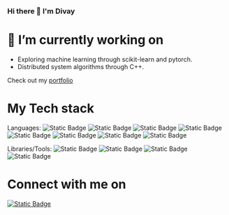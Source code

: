 ### Hi there 👋 I'm Divay

# 🔭 I’m currently working on
- Exploring machine learning through scikit-learn and pytorch.
- Distributed system algorithms through C++.

Check out my [portfolio](https://divay292.github.io/portfolio/) 

# My Tech stack
Languages: ![Static Badge](https://img.shields.io/badge/Python-blue?logo=Python&logoColor=white) ![Static Badge](https://img.shields.io/badge/Java-orange?logoColor=brown) ![Static Badge](https://img.shields.io/badge/C-blue?logo=c&logoColor=white) ![Static Badge](https://img.shields.io/badge/C%2B%2B-blue?logo=cplusplus&logoColor=white) ![Static Badge](https://img.shields.io/badge/html5-purple?logo=html5&logoColor=white) ![Static Badge](https://img.shields.io/badge/CSS-%23264de4?logo=CSS3) ![Static Badge](https://img.shields.io/badge/verilog-orange) ![Static Badge](https://img.shields.io/badge/javascript-black?logo=javascript)

Libraries/Tools: ![Static Badge](https://img.shields.io/badge/git-orange?logo=git&logoColor=white) ![Static Badge](https://img.shields.io/badge/Linux-blue?logo=linux&logoColor=white) ![Static Badge](https://img.shields.io/badge/Docker-blue?logo=docker&logoColor=white) ![Static Badge](https://img.shields.io/badge/node.JS-green?logo=nodedotjs&logoColor=white)

# Connect with me on
[![Static Badge](https://img.shields.io/badge/linkedin-blue?logo=linkedin&logoColor=white)](https://www.linkedin.com/in/divaydeep-singh-b7432b196/)



<!--
**Divay292/Divay292** is a ✨ _special_ ✨ repository because its `README.md` (this file) appears on your GitHub profile.

Here are some ideas to get you started:

- 🔭 I’m currently working on ...
- 🌱 I’m currently learning ...
- 👯 I’m looking to collaborate on ...
- 🤔 I’m looking for help with ...
- 💬 Ask me about ...
- 📫 How to reach me: ...
- 😄 Pronouns: ...
- ⚡ Fun fact: ...
-->
